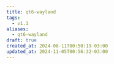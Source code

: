 ```yaml
---
title: qt6-wayland
tags:
  - v1.1
aliases:
  - qt6-wayland
draft: true
created_at: 2024-08-11T00:50:19-03:00
updated_at: 2024-11-05T00:56:32-03:00
---
```

